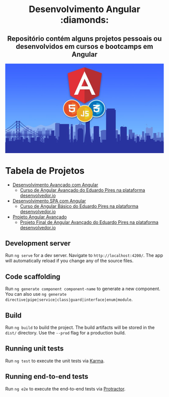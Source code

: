 <h1 align="center">Desenvolvimento Angular :diamonds:</h1>
<h2 align="center">Repositório contém alguns projetos pessoais ou desenvolvidos em cursos e bootcamps em Angular</h2>
<img align="center" src="https://github.com/PedroPadilhaPortella/Desenvolvimento_Angular/blob/main/.github/background.jpeg">



Tabela de Projetos
=================
<!--ts-->
   * [Desenvolvimento Avançado com Angular](/Desenvolvimento%20Avançado%20com%20Angular)
     * [Curso de Angular Avançado do Eduardo Pires na plataforma <a href="desenvolvedor.io">desenvolvedor.io</a>](/Desenvolvimento%20Avançado%20com%20Angular)
   * [Desenvolvimento SPA com Angular](/Desenvolvimento%20SPA%20com%20Angular)
     * [Curso de Angular Básico do Eduardo Pires na plataforma <a href="desenvolvedor.io">desenvolvedor.io</a>](/Desenvolvimento%20SPA%20com%20Angular)
   * [Projeto Angular Avançado](/Projeto%20Angular%20Avançado)
     * [Projeto Final de Angular Avançado do Eduardo Pires na plataforma <a href="desenvolvedor.io">desenvolvedor.io</a>](/Projeto%20Angular%20Avançado)
<!--te-->

## Development server

Run `ng serve` for a dev server. Navigate to `http://localhost:4200/`. The app will automatically reload if you change any of the source files.

## Code scaffolding

Run `ng generate component component-name` to generate a new component. You can also use `ng generate directive|pipe|service|class|guard|interface|enum|module`.

## Build

Run `ng build` to build the project. The build artifacts will be stored in the `dist/` directory. Use the `--prod` flag for a production build.

## Running unit tests

Run `ng test` to execute the unit tests via [Karma](https://karma-runner.github.io).

## Running end-to-end tests

Run `ng e2e` to execute the end-to-end tests via [Protractor](http://www.protractortest.org/).
